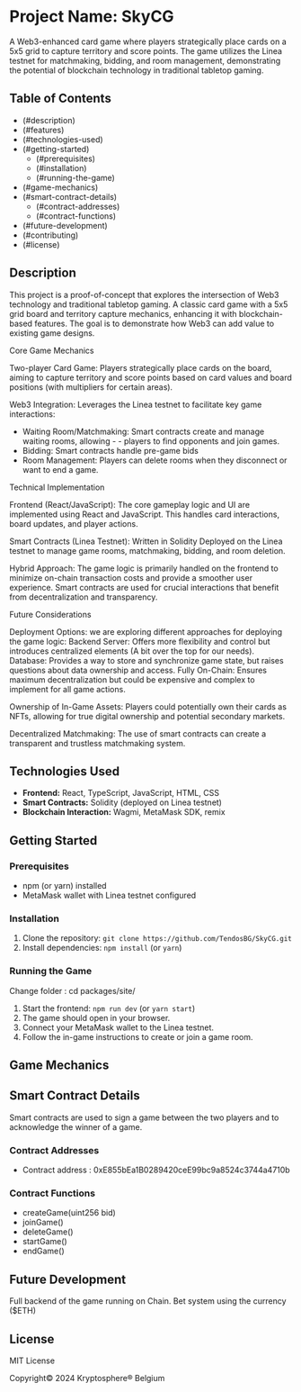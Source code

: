 # Project Name: SkyCG

A Web3-enhanced card game where players strategically place cards on a 5x5 grid to capture territory and score points. The game utilizes the Linea testnet for matchmaking, bidding, and room management, demonstrating the potential of blockchain technology in traditional tabletop gaming.

## Table of Contents

- (#description)
- (#features)
- (#technologies-used)
- (#getting-started)
   - (#prerequisites)
   - (#installation)
   - (#running-the-game)
- (#game-mechanics)
- (#smart-contract-details)
   - (#contract-addresses)
   - (#contract-functions)
- (#future-development)
- (#contributing)
- (#license)

## Description

This project is a proof-of-concept that explores the intersection of Web3 technology and traditional tabletop gaming. A classic card game with a 5x5 grid board and territory capture mechanics, enhancing it with blockchain-based features. The goal is to demonstrate how Web3 can add value to existing game designs.

Core Game Mechanics

Two-player Card Game: Players strategically place cards on the board, aiming to capture territory and score points based on card values and board positions (with multipliers for certain areas).

Web3 Integration: 
Leverages the Linea testnet to facilitate key game interactions:

- Waiting Room/Matchmaking: Smart contracts create and manage waiting rooms, allowing - - players to find opponents and join games.
- Bidding: Smart contracts handle pre-game bids
- Room Management: Players can delete rooms when they disconnect or want to end a game.

Technical Implementation

Frontend (React/JavaScript): The core gameplay logic and UI are implemented using React and JavaScript. This handles card interactions, board updates, and player actions.

Smart Contracts (Linea Testnet):
Written in Solidity
Deployed on the Linea testnet to manage game rooms, matchmaking, bidding, and room deletion.

Hybrid Approach: The game logic is primarily handled on the frontend to minimize on-chain transaction costs and provide a smoother user experience. Smart contracts are used for crucial interactions that benefit from decentralization and transparency.

Future Considerations

Deployment Options: we are exploring different approaches for deploying the game logic:
Backend Server: Offers more flexibility and control but introduces centralized elements (A bit over the top for our needs).
Database: Provides a way to store and synchronize game state, but raises questions about data ownership and access.
Fully On-Chain: Ensures maximum decentralization but could be expensive and complex to implement for all game actions.

Ownership of In-Game Assets: Players could potentially own their cards as NFTs, allowing for true digital ownership and potential secondary markets.

Decentralized Matchmaking: The use of smart contracts can create a transparent and trustless matchmaking system.

## Technologies Used

- **Frontend:** React, TypeScript, JavaScript, HTML, CSS
- **Smart Contracts:** Solidity (deployed on Linea testnet)
- **Blockchain Interaction:** Wagmi, MetaMask SDK, remix

## Getting Started

### Prerequisites

- npm (or yarn) installed
- MetaMask wallet with Linea testnet configured

### Installation

1. Clone the repository: `git clone https://github.com/TendosBG/SkyCG.git`
2. Install dependencies: `npm install` (or `yarn`)

### Running the Game

Change folder : cd packages/site/

1. Start the frontend: `npm run dev` (or `yarn start`)
2. The game should open in your browser.
3. Connect your MetaMask wallet to the Linea testnet.
4. Follow the in-game instructions to create or join a game room.

## Game Mechanics

## Smart Contract Details
Smart contracts are used to sign a game between the two players and to acknowledge the winner of a game.

### Contract Addresses

- Contract address : 0xE855bEa1B0289420ceE99bc9a8524c3744a4710b

### Contract Functions

- createGame(uint256 bid)
- joinGame()
- deleteGame()
- startGame()
- endGame()

## Future Development

Full backend of the game running on Chain. Bet system using the currency ($ETH)

## License

MIT License

Copyright© 2024 Kryptosphere® Belgium

